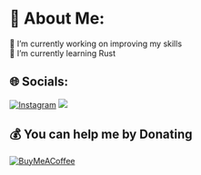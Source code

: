 # 💫 About Me:
🔭 I’m currently working on improving my skills<br>🌱 I’m currently learning Rust<br>


## 🌐 Socials:
[![Instagram](https://img.shields.io/badge/Instagram-%23E4405F.svg?logo=Instagram&logoColor=white)](https://instagram.com/_justmello_) 
[![](https://visitcount.itsvg.in/api?id=JustMell0&icon=0&color=4)](https://visitcount.itsvg.in)
  ## 💰 You can help me by Donating
  [![BuyMeACoffee](https://img.shields.io/badge/Buy%20Me%20a%20Coffee-ffdd00?style=for-the-badge&logo=buy-me-a-coffee&logoColor=black)](https://buymeacoffee.com/JustMello) 

  
<!-- Proudly created with GPRM ( https://gprm.itsvg.in ) -->
